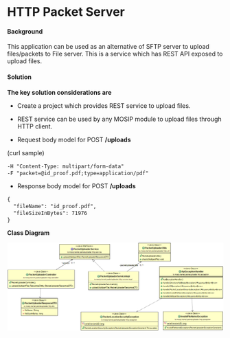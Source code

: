 ﻿# HTTP Packet Server 

#### Background

This application can be used as an alternative of SFTP server to upload files/packets to File server. This is a service which has REST API exposed to upload files. 


#### Solution


**The key solution considerations are**


- Create a project which provides REST service to upload files.


- REST service can be used by any MOSIP module to upload files through HTTP client.


- Request body model for POST **/uploads**

(curl sample)

```
-H "Content-Type: multipart/form-data" 
-F "packet=@id_proof.pdf;type=application/pdf"
```

- Response body model for POST **/uploads**

```
{
  "fileName": "id_proof.pdf",
  "fileSizeInBytes": 71976
}
```

**Class Diagram**



![Class Diagram](_images/kernel-packetserver-http-cd.png)


